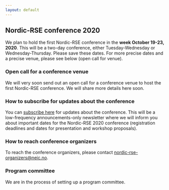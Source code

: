 ```yaml
---
layout: default
---
```


## Nordic-RSE conference 2020

We plan to hold the first Nordic-RSE conference in the **week October 19-23, 2020**.
This will be a two-day conference, either Tuesday-Wednesday or Wednesday-Thursday.
Please save these dates. For more precise dates and a precise venue, please see below
(open call for venue).


### Open call for a conference venue

We will very soon send out an open call for a conference venue to host the first
Nordic-RSE conference. We will share more details here soon.


### How to subscribe for updates about the conference

You can [subscribe here](https://neic.no/mailman/listinfo/nordic-rse-announcements) for updates about the conference.
This will be a low-frequency announcements-only newsletter where we will inform
you about important dates for the Nordic-RSE 2020 conference (registration
deadlines and dates for presentation and workshop proposals).


### How to reach conference organizers

To reach the conference organizers, please contact
[nordic-rse-organizers@neic.no](nordic-rse-organizers@neic.no).


### Program committee

We are in the process of setting up a program committee.
